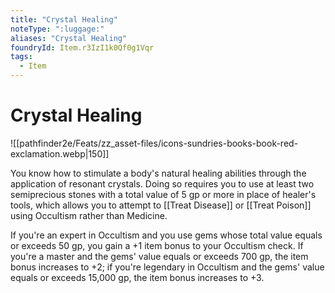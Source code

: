 ```yaml
---
title: "Crystal Healing"
noteType: ":luggage:"
aliases: "Crystal Healing"
foundryId: Item.r3IzI1k0Qf0g1Vqr
tags:
  - Item
---
```


# Crystal Healing
![[pathfinder2e/Feats/zz_asset-files/icons-sundries-books-book-red-exclamation.webp|150]]

You know how to stimulate a body's natural healing abilities through the application of resonant crystals. Doing so requires you to use at least two semiprecious stones with a total value of 5 gp or more in place of healer's tools, which allows you to attempt to [[Treat Disease]] or [[Treat Poison]] using Occultism rather than Medicine.

If you're an expert in Occultism and you use gems whose total value equals or exceeds 50 gp, you gain a +1 item bonus to your Occultism check. If you're a master and the gems' value equals or exceeds 700 gp, the item bonus increases to +2; if you're legendary in Occultism and the gems' value equals or exceeds 15,000 gp, the item bonus increases to +3.
